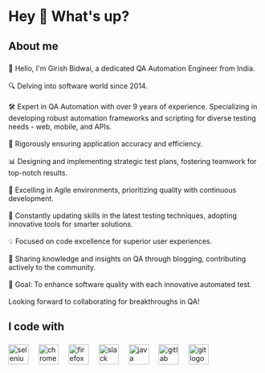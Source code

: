 <h1 align="left">Hey 👋 What's up?</h1>

###


###

<h2 align="left">About me</h2>

###

<p align="left">🌟 Hello, I'm Girish Bidwai, a dedicated QA Automation Engineer from India.<br><br>🔍 Delving into software world since 2014.<br><br>🛠️ Expert in QA Automation with over 9 years of experience. Specializing in developing robust automation frameworks and scripting for diverse testing needs - web, mobile, and APIs.<br><br>🧩 Rigorously ensuring application accuracy and efficiency.<br><br>📊 Designing and implementing strategic test plans, fostering teamwork for top-notch results.<br><br>🚀 Excelling in Agile environments, prioritizing quality with continuous development.<br><br>🌟 Constantly updating skills in the latest testing techniques, adopting innovative tools for smarter solutions.<br><br>💡 Focused on code excellence for superior user experiences.<br><br>📝 Sharing knowledge and insights on QA through blogging, contributing actively to the community.<br><br>🎯 Goal: To enhance software quality with each innovative automated test.<br><br>Looking forward to collaborating for breakthroughs in QA!</p>

###

<h2 align="left">I code with</h2>

###

<div align="left">
  <img src="https://cdn.jsdelivr.net/gh/devicons/devicon/icons/selenium/selenium-original.svg" height="40" alt="selenium logo"  />
  <img width="12" />
  <img src="https://cdn.jsdelivr.net/gh/devicons/devicon/icons/chrome/chrome-original.svg" height="40" alt="chrome logo"  />
  <img width="12" />
  <img src="https://cdn.jsdelivr.net/gh/devicons/devicon/icons/firefox/firefox-original.svg" height="40" alt="firefox logo"  />
  <img width="12" />
  <img src="https://cdn.jsdelivr.net/gh/devicons/devicon/icons/slack/slack-original.svg" height="40" alt="slack logo" />
  <img width="12" />
  <img src="https://cdn.jsdelivr.net/gh/devicons/devicon/icons/java/java-original.svg" height="40" alt="java logo" />
  <img width="12" />
  <img src="https://cdn.jsdelivr.net/gh/devicons/devicon/icons/gitlab/gitlab-original.svg" height="40" alt="gitlab logo" />
  <img width="12" />
  <img src="https://cdn.jsdelivr.net/gh/devicons/devicon/icons/git/git-original.svg" height="40" alt="git logo" />
  <img width="12" />
</div>

###
